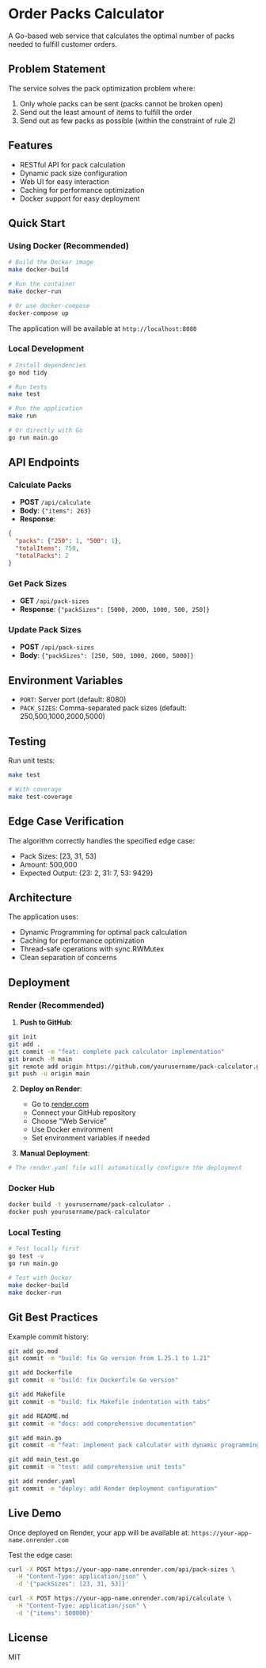 # Order Packs Calculator

A Go-based web service that calculates the optimal number of packs needed to fulfill customer orders.

## Problem Statement

The service solves the pack optimization problem where:
1. Only whole packs can be sent (packs cannot be broken open)
2. Send out the least amount of items to fulfill the order
3. Send out as few packs as possible (within the constraint of rule 2)

## Features

- RESTful API for pack calculation
- Dynamic pack size configuration
- Web UI for easy interaction
- Caching for performance optimization
- Docker support for easy deployment

## Quick Start

### Using Docker (Recommended)

```bash
# Build the Docker image
make docker-build

# Run the container
make docker-run

# Or use docker-compose
docker-compose up
```

The application will be available at `http://localhost:8080`

### Local Development

```bash
# Install dependencies
go mod tidy

# Run tests
make test

# Run the application
make run

# Or directly with Go
go run main.go
```

## API Endpoints

### Calculate Packs
- **POST** `/api/calculate`
- **Body**: `{"items": 263}`
- **Response**: 
```json
{
  "packs": {"250": 1, "500": 1},
  "totalItems": 750,
  "totalPacks": 2
}
```

### Get Pack Sizes
- **GET** `/api/pack-sizes`
- **Response**: `{"packSizes": [5000, 2000, 1000, 500, 250]}`

### Update Pack Sizes
- **POST** `/api/pack-sizes`
- **Body**: `{"packSizes": [250, 500, 1000, 2000, 5000]}`

## Environment Variables

- `PORT`: Server port (default: 8080)
- `PACK_SIZES`: Comma-separated pack sizes (default: 250,500,1000,2000,5000)

## Testing

Run unit tests:
```bash
make test

# With coverage
make test-coverage
```

## Edge Case Verification

The algorithm correctly handles the specified edge case:
- Pack Sizes: [23, 31, 53]
- Amount: 500,000
- Expected Output: {23: 2, 31: 7, 53: 9429}

## Architecture

The application uses:
- Dynamic Programming for optimal pack calculation
- Caching for performance optimization
- Thread-safe operations with sync.RWMutex
- Clean separation of concerns

## Deployment

### Render (Recommended)

1. **Push to GitHub**:
```bash
git init
git add .
git commit -m "feat: complete pack calculator implementation"
git branch -M main
git remote add origin https://github.com/yourusername/pack-calculator.git
git push -u origin main
```

2. **Deploy on Render**:
   - Go to [render.com](https://render.com)
   - Connect your GitHub repository
   - Choose "Web Service"
   - Use Docker environment
   - Set environment variables if needed

3. **Manual Deployment**:
```bash
# The render.yaml file will automatically configure the deployment
```

### Docker Hub

```bash
docker build -t yourusername/pack-calculator .
docker push yourusername/pack-calculator
```

### Local Testing

```bash
# Test locally first
go test -v
go run main.go

# Test with Docker
make docker-build
make docker-run
```

## Git Best Practices

Example commit history:
```bash
git add go.mod
git commit -m "build: fix Go version from 1.25.1 to 1.21"

git add Dockerfile
git commit -m "build: fix Dockerfile Go version"

git add Makefile
git commit -m "build: fix Makefile indentation with tabs"

git add README.md
git commit -m "docs: add comprehensive documentation"

git add main.go
git commit -m "feat: implement pack calculator with dynamic programming"

git add main_test.go
git commit -m "test: add comprehensive unit tests"

git add render.yaml
git commit -m "deploy: add Render deployment configuration"
```

## Live Demo

Once deployed on Render, your app will be available at:
`https://your-app-name.onrender.com`

Test the edge case:
```bash
curl -X POST https://your-app-name.onrender.com/api/pack-sizes \
  -H "Content-Type: application/json" \
  -d '{"packSizes": [23, 31, 53]}'

curl -X POST https://your-app-name.onrender.com/api/calculate \
  -H "Content-Type: application/json" \
  -d '{"items": 500000}'
```

## License

MIT